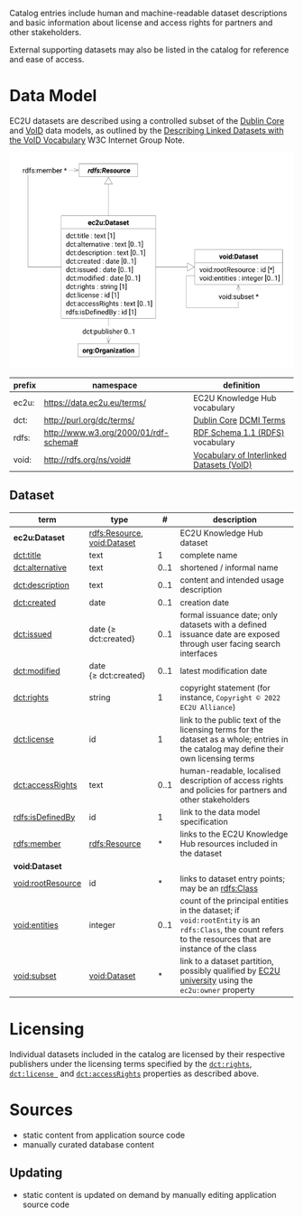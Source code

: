 Catalog entries include human and machine-readable dataset descriptions and basic information about
license and access rights for partners and other stakeholders.

External supporting datasets may also be listed in the catalog for reference and ease of access.

# Data Model

EC2U datasets are described using a controlled subset
of the [Dublin Core](https://www.dublincore.org/specifications/dublin-core/dcmi-terms/)
and  [VoID](https://www.w3.org/TR/void/) data models, as outlined by
the [Describing Linked Datasets with the VoID Vocabulary](https://www.w3.org/TR/void/) W3C Internet Group Note.

![dataset data model](index/datasets.svg#75)

| prefix | namespace                             | definition                                                                                                                |
|--------|---------------------------------------|---------------------------------------------------------------------------------------------------------------------------|
| ec2u:  | https://data.ec2u.eu/terms/           | EC2U Knowledge Hub vocabulary                                                                                             |
| dct:   | http://purl.org/dc/terms/             | [Dublin Core](https://www.dublincore.org) [DCMI Terms](https://www.dublincore.org/specifications/dublin-core/dcmi-terms/) |
| rdfs:  | http://www.w3.org/2000/01/rdf-schema# | [RDF Schema 1.1 (RDFS)](https://www.w3.org/TR/rdf11-schema/) vocabulary                                                   |
| void:  | http://rdfs.org/ns/void#              | [Vocabulary of Interlinked Datasets (VoID)](http://vocab.deri.ie/void)                                                    |

## Dataset

| term                                                                                                   | type                                                                                | #    | description                                                                                                                                               |
|--------------------------------------------------------------------------------------------------------|-------------------------------------------------------------------------------------|------|-----------------------------------------------------------------------------------------------------------------------------------------------------------|
| **ec2u:Dataset**                                                                                       | [rdfs:Resource](resources.md),  [void:Dataset](https://www.w3.org/TR/void/#dataset) |      | EC2U Knowledge Hub dataset                                                                                                                                |
| [dct:title](https://www.dublincore.org/specifications/dublin-core/dcmi-terms/terms/title/)             | text                                                                                | 1    | complete name                                                                                                                                             |
| [dct:alternative](https://www.dublincore.org/specifications/dublin-core/dcmi-terms/terms/alternative/) | text                                                                                | 0..1 | shortened / informal name                                                                                                                                 |
| [dct:description](https://www.dublincore.org/specifications/dublin-core/dcmi-terms/terms/description/) | text                                                                                | 0..1 | content and intended usage description                                                                                                                    |
| [dct:created](https://www.dublincore.org/specifications/dublin-core/dcmi-terms/terms/created/)         | date                                                                                | 0..1 | creation date                                                                                                                                             |
| [dct:issued](https://www.dublincore.org/specifications/dublin-core/dcmi-terms/terms/issued/)           | date {≥ dct:created}                                                                | 0..1 | formal issuance date; only datasets with a defined issuance date are exposed through user facing search interfaces                                        |
| [dct:modified](https://www.dublincore.org/specifications/dublin-core/dcmi-terms/terms/modified/)       | date {≥ dct:created}                                                                | 0..1 | latest modification date                                                                                                                                  |
| [dct:rights](https://www.w3.org/TR/vocab-dcat-2/#Property:resource_rights)                             | string                                                                              | 1    | copyright statement (for instance, `Copyright © 2022 EC2U Alliance`)                                                                                      |
| [dct:license](https://www.w3.org/TR/vocab-dcat-2/#Property:resource_license)                           | id                                                                                  | 1    | link to the public text of the licensing terms for the dataset as a whole; entries in the catalog may define their own licensing terms                    |
| [dct:accessRights](https://www.w3.org/TR/vocab-dcat-2/#Property:resource_access_rights)                | text                                                                                | 0..1 | human-readable, localised description of access rights and policies for partners and other stakeholders                                                   |
| [rdfs:isDefinedBy](https://www.w3.org/TR/rdf-schema/#ch_isdefinedby)                                   | id                                                                                  | 1    | link to the data model specification                                                                                                                      |
| [rdfs:member](https://www.w3.org/TR/rdf-schema/#ch_member)                                             | [rdfs:Resource](resources.md#resource)                                              | *    | links to the EC2U Knowledge Hub resources included in the dataset                                                                                         |
| **void:Dataset**                                                                                       |                                                                                     |      |                                                                                                                                                           |
| [void:rootResource](https://www.w3.org/TR/void/#root-resource)                                         | id                                                                                  | *    | links to dataset entry points; may be an [rdfs:Class](https://www.w3.org/TR/rdf-schema/#ch_class)                                                         |
| [void:entities](https://www.w3.org/TR/void/#statistics)                                                | integer                                                                             | 0..1 | count of the principal entities in the dataset; if `void:rootEntity` is an `rdfs:Class`, the count refers to the resources that are instance of the class |
| [void:subset](https://www.w3.org/TR/void/#subset)                                                      | [void:Dataset](https://www.w3.org/TR/void/#dataset)                                 | *    | link to a dataset partition, possibly qualified by [EC2U university](universities.md) using the `ec2u:owner`  property                                    |

# Licensing

Individual datasets included in the catalog are licensed by their respective publishers under the licensing terms
specified by
the [`dct:rights`](https://www.w3.org/TR/vocab-dcat-2/#Property:resource_rights), [`dct:license `](https://www.w3.org/TR/vocab-dcat-2/#Property:resource_license)
and  [`dct:accessRights`](https://www.w3.org/TR/vocab-dcat-2/#Property:resource_access_rights) properties as described
above.

# Sources

* static content from application source code
* manually curated database content

## Updating

* static content is updated on demand by manually editing application source code
